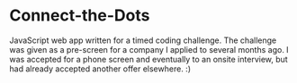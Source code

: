 # Connect-the-Dots
JavaScript web app written for a timed coding challenge. The challenge was given as a pre-screen for a company I applied to several months ago. I was accepted for a phone screen and eventually to an onsite interview, but had already accepted another offer elsewhere. :)
